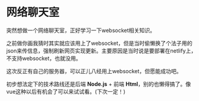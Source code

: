 # 网络聊天室
突然想做一个网络聊天室，正好学习一下websocket相关知识。

之前做你画我猜时其实就应该用上了websocket，但是当时偷懒换了个法子用的json来传信息，强制刷新网页实现更新。主要原因是当时说是要部署在netlify上，不支持websocket，也就没用。

这次反正有自己的服务器，可以正儿八经用上websocket，但愿能成功吧。

初步想法定下的技术路线还是后端 **Node.js** + 前端 **Html**，别的也懒得搞了。像vue这种以后有机会了可以来试试看。(下次一定！)